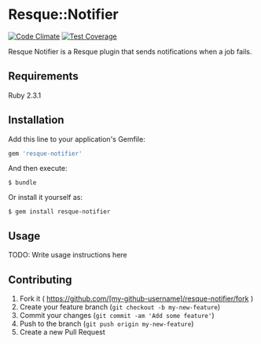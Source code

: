 # Resque::Notifier

[![Code Climate](https://codeclimate.com/github/daveed/resque-notifier/badges/gpa.svg)](https://codeclimate.com/github/daveed/resque-notifier) [![Test Coverage](https://codeclimate.com/github/daveed/resque-notifier/badges/coverage.svg)](https://codeclimate.com/github/daveed/resque-notifier/coverage)

Resque Notifier is a Resque plugin that sends notifications when a job fails.

## Requirements

Ruby 2.3.1

## Installation

Add this line to your application's Gemfile:

```ruby
gem 'resque-notifier'
```

And then execute:

    $ bundle

Or install it yourself as:

    $ gem install resque-notifier

## Usage

TODO: Write usage instructions here

## Contributing

1. Fork it ( https://github.com/[my-github-username]/resque-notifier/fork )
2. Create your feature branch (`git checkout -b my-new-feature`)
3. Commit your changes (`git commit -am 'Add some feature'`)
4. Push to the branch (`git push origin my-new-feature`)
5. Create a new Pull Request
